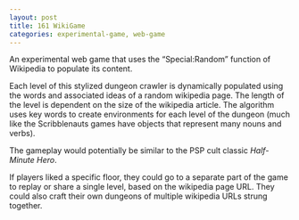 ```yaml
---
layout: post
title: 161 WikiGame
categories: experimental-game, web-game
---
```

An experimental web game that uses the “Special:Random” function of Wikipedia to populate its content.

Each level of this stylized dungeon crawler is dynamically populated using the words and associated ideas of a random wikipedia page.  The length of the level is dependent on the size of the wikipedia article.  The algorithm uses key words to create environments for each level of the dungeon (much like the Scribblenauts games have objects that represent many nouns and verbs).

The gameplay would potentially be similar to the PSP cult classic *Half-Minute Hero*.

If players liked a specific floor, they could go to a separate part of the game to replay or share a single level, based on the wikipedia page URL.  They could also craft their own dungeons of multiple wikipedia URLs strung together.